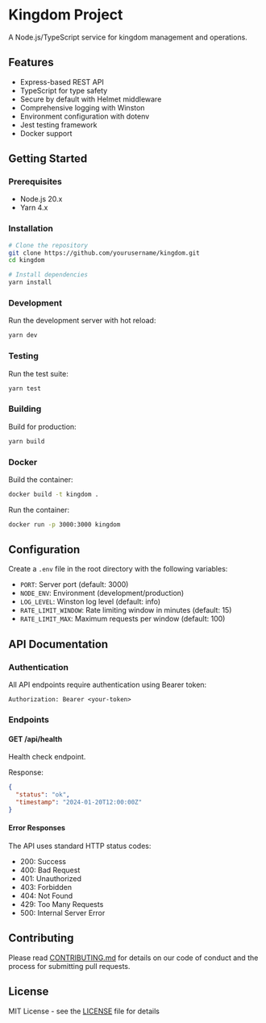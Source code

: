 # Kingdom Project

A Node.js/TypeScript service for kingdom management and operations.

## Features

- Express-based REST API
- TypeScript for type safety
- Secure by default with Helmet middleware
- Comprehensive logging with Winston
- Environment configuration with dotenv
- Jest testing framework
- Docker support

## Getting Started

### Prerequisites

- Node.js 20.x
- Yarn 4.x

### Installation

```bash
# Clone the repository
git clone https://github.com/yourusername/kingdom.git
cd kingdom

# Install dependencies
yarn install
```

### Development

Run the development server with hot reload:
```bash
yarn dev
```

### Testing

Run the test suite:
```bash
yarn test
```

### Building

Build for production:
```bash
yarn build
```

### Docker

Build the container:
```bash
docker build -t kingdom .
```

Run the container:
```bash
docker run -p 3000:3000 kingdom
```

## Configuration

Create a `.env` file in the root directory with the following variables:
- `PORT`: Server port (default: 3000)
- `NODE_ENV`: Environment (development/production)
- `LOG_LEVEL`: Winston log level (default: info)
- `RATE_LIMIT_WINDOW`: Rate limiting window in minutes (default: 15)
- `RATE_LIMIT_MAX`: Maximum requests per window (default: 100)

## API Documentation

### Authentication
All API endpoints require authentication using Bearer token:
```
Authorization: Bearer <your-token>
```

### Endpoints

#### GET /api/health
Health check endpoint.

Response:
```json
{
  "status": "ok",
  "timestamp": "2024-01-20T12:00:00Z"
}
```

#### Error Responses
The API uses standard HTTP status codes:
- 200: Success
- 400: Bad Request
- 401: Unauthorized
- 403: Forbidden
- 404: Not Found
- 429: Too Many Requests
- 500: Internal Server Error

## Contributing
Please read [CONTRIBUTING.md](CONTRIBUTING.md) for details on our code of conduct and the process for submitting pull requests.

## License

MIT License - see the [LICENSE](LICENSE) file for details
